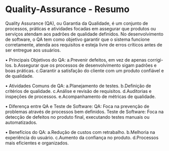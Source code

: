# Quality-Assurance - Resumo

Quality Assurance (QA), ou Garantia da Qualidade, é um conjunto de processos, práticas e atividades focadas em assegurar que produtos ou serviços atendam aos padrões de qualidade definidos. No desenvolvimento de software, o QA tem como objetivo garantir que o sistema funcione corretamente, atenda aos requisitos e esteja livre de erros críticos antes de ser entregue aos usuários.

•	Principais Objetivos do QA:
	a.Prevenir defeitos, em vez de apenas corrigi-los.
	b.Assegurar que os processos de desenvolvimento sigam padrões e boas práticas.
  c.Garantir a satisfação do cliente com um produto confiável e de qualidade.

•	Atividades Comuns de QA:
  a.Planejamento de testes.
  b.Definição de critérios de qualidade.
  c.Análise e revisão de requisitos.
  d.Auditorias e inspeções de processos.
  e.Acompanhamento de métricas de qualidade.

•	Diferença entre QA e Teste de Software:
  QA: Foca na prevenção de problemas através de processos bem definidos.
  Teste de Software: Foca na detecção de defeitos no produto final, executando testes manuais ou automatizados.

•	Benefícios do QA:
  a.Redução de custos com retrabalho.
  b.Melhoria na experiência do usuário.
  c.Aumento da confiança no produto.
  d.Processos mais eficientes e organizados.
 
